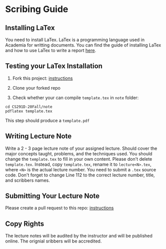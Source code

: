 Scribing Guide
==================


## Installing LaTex

You need to install LaTex. LaTex is a programming language used in Academia for writting documents.
You can find the guide of installing LaTex and how to use LaTex to write a report [here](https://www.latex-tutorial.com/tutorials/).

## Testing your LaTex Installation

1. Fork this project:
[instructions](https://docs.github.com/en/free-pro-team@latest/github/getting-started-with-github/fork-a-repo)

2. Clone your forked repo

3. Check whether your can compile `template.tex` in `note` folder:
```
cd CS291D-20Fall/note
pdflatex template.tex

```
This step should produce a `template.pdf`


## Writing Lecture Note

Write a 2 - 3 page lecture note of your assigned lecture. Should cover the major concepts taught, problems, and the techniques used.
You should change the `template.tex` to fill in your own content. Please don't delete `template.tex`. Instead, copy `template.tex`, rename it to `lecture<N>.tex`, 
where `<N>` is the actual lecture number. You need to submit a `.tex` source code.
Don't forget to change Line 112 to the correct lecture number, title, and scribbers names.


## Submitting Your Lecture Note

Please create a pull request to this repo:
[instructions](https://docs.github.com/en/free-pro-team@latest/github/collaborating-with-issues-and-pull-requests/creating-a-pull-request)

## Copy Rights

The lecture notes will be audited by the instructor and will be published online. The orignial sribbers will be accredited.




